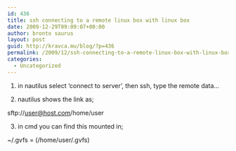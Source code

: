 ```yaml
---
id: 436
title: ssh connecting to a remote linux box with linux box
date: 2009-12-29T09:09:07+00:00
author: bronto saurus
layout: post
guid: http://kravca.mu/blog/?p=436
permalink: /2009/12/ssh-connecting-to-a-remote-linux-box-with-linux-box/
categories:
  - Uncategorized
---
```

1. in nautilus select &#8216;connect to server&#8217;, then ssh, type the remote data&#8230;
  
2. nautilus shows the link as;
  
sftp://user@host.com/home/user
  
3. in cmd you can find this mounted in;
  
~/.gvfs = (/home/user/.gvfs)